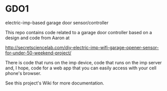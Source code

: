 # GDO1
electric-imp-based garage door sensor/controller

This repo contains code related to a garage door controller based on a design and code from Aaron at

http://secretsciencelab.com/diy-electric-imp-wifi-garage-opener-sensor-for-under-50-weekend-project/

There is code that runs on the imp device, code that runs on the imp server and, I hope, code for a web app that you can easily access with your cell phone's browser.

See this project's Wiki for more documentation.
